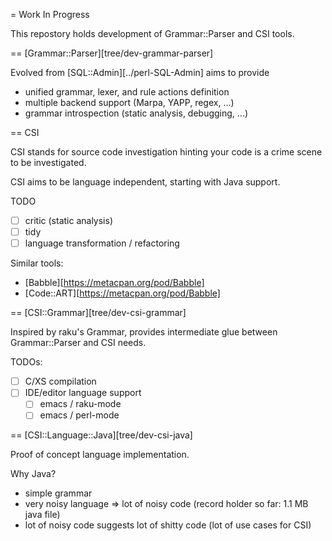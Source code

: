 
= Work In Progress

This repostory holds development of Grammar::Parser and CSI tools.

== [Grammar::Parser][tree/dev-grammar-parser]

Evolved from [SQL::Admin][../perl-SQL-Admin] aims to provide
- unified grammar, lexer, and rule actions definition
- multiple backend support (Marpa, YAPP, regex, ...)
- grammar introspection (static analysis, debugging, ...)

== CSI

CSI stands for source code investigation hinting your code is a crime scene to
be investigated.

CSI aims to be language independent, starting with Java support.

TODO
- [ ] critic (static analysis)
- [ ] tidy
- [ ] language transformation / refactoring

Similar tools:
- [Babble][https://metacpan.org/pod/Babble]
- [Code::ART][https://metacpan.org/pod/Babble]

== [CSI::Grammar][tree/dev-csi-grammar]

Inspired by raku's Grammar, provides intermediate glue between Grammar::Parser
and CSI needs.

TODOs:
- [ ] C/XS compilation
- [ ] IDE/editor language support
  - [ ] emacs / raku-mode
  - [ ] emacs / perl-mode

== [CSI::Language::Java][tree/dev-csi-java]

Proof of concept language implementation.

Why Java?
- simple grammar
- very noisy language => lot of noisy code (record holder so far: 1.1 MB java file)
- lot of noisy code suggests lot of shitty code (lot of use cases for CSI)
